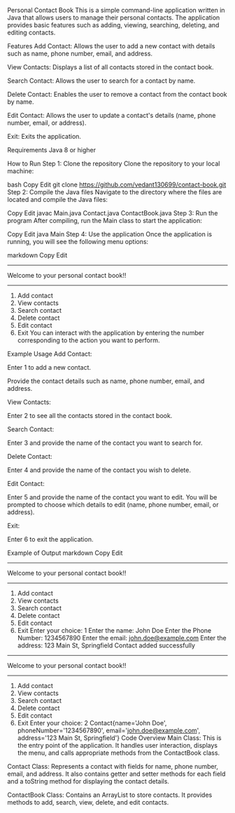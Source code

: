 Personal Contact Book
This is a simple command-line application written in Java that allows users to manage their personal contacts. The application provides basic features such as adding, viewing, searching, deleting, and editing contacts.

Features
Add Contact: Allows the user to add a new contact with details such as name, phone number, email, and address.

View Contacts: Displays a list of all contacts stored in the contact book.

Search Contact: Allows the user to search for a contact by name.

Delete Contact: Enables the user to remove a contact from the contact book by name.

Edit Contact: Allows the user to update a contact's details (name, phone number, email, or address).

Exit: Exits the application.

Requirements
Java 8 or higher

How to Run
Step 1: Clone the repository
Clone the repository to your local machine:

bash
Copy
Edit
git clone https://github.com/vedant130699/contact-book.git
Step 2: Compile the Java files
Navigate to the directory where the files are located and compile the Java files:

Copy
Edit
javac Main.java Contact.java ContactBook.java
Step 3: Run the program
After compiling, run the Main class to start the application:


Copy
Edit
java Main
Step 4: Use the application
Once the application is running, you will see the following menu options:

markdown
Copy
Edit
***************************************
Welcome to your personal contact book!!
****************************************
1. Add contact
2. View contacts
3. Search contact
4. Delete contact
5. Edit contact
6. Exit
You can interact with the application by entering the number corresponding to the action you want to perform.

Example Usage
Add Contact:

Enter 1 to add a new contact.

Provide the contact details such as name, phone number, email, and address.

View Contacts:

Enter 2 to see all the contacts stored in the contact book.

Search Contact:

Enter 3 and provide the name of the contact you want to search for.

Delete Contact:

Enter 4 and provide the name of the contact you wish to delete.

Edit Contact:

Enter 5 and provide the name of the contact you want to edit. You will be prompted to choose which details to edit (name, phone number, email, or address).

Exit:

Enter 6 to exit the application.

Example of Output
markdown
Copy
Edit
***************************************
Welcome to your personal contact book!!
****************************************
1. Add contact
2. View contacts
3. Search contact
4. Delete contact
5. Edit contact
6. Exit
Enter your choice: 1
Enter the name: John Doe
Enter the Phone Number: 1234567890
Enter the email: john.doe@example.com
Enter the address: 123 Main St, Springfield
Contact added successfully

***************************************
Welcome to your personal contact book!!
****************************************
1. Add contact
2. View contacts
3. Search contact
4. Delete contact
5. Edit contact
6. Exit
Enter your choice: 2
Contact{name='John Doe', phoneNumber='1234567890', email='john.doe@example.com', address='123 Main St, Springfield'}
Code Overview
Main Class: This is the entry point of the application. It handles user interaction, displays the menu, and calls appropriate methods from the ContactBook class.

Contact Class: Represents a contact with fields for name, phone number, email, and address. It also contains getter and setter methods for each field and a toString method for displaying the contact details.

ContactBook Class: Contains an ArrayList to store contacts. It provides methods to add, search, view, delete, and edit contacts.
